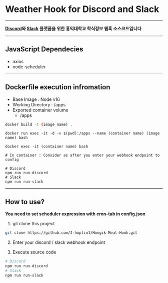 Weather Hook for Discord and Slack
===
***
**[Discord](https://discord.com/)와 [Slack](https://slack.com/intl/ko-kr/) 플랫폼을 위한 홍익대학교 학식정보 웹훅 소스코드입니다**
***
## JavaScript Dependecies

- axios 
- node-scheduler
***
## Dockerfile execution infromation

- Base Image : Node v16
- Working Directory : /apps
- Exported container volume
    - /apps

```bash
docker build -t (image name) .
```
```
docker run exec -it -d -v $(pwd):/apps --name (container name) (image name) bash
```
```
docker exec -it (container name) bash
```
```
# In container : Consider as after you enter your webhook endpoint to config

# Discord
npm run run-discord 
# Slack
npm run run-slack
```
***
## How to use?

**You need to set scheduler expression with cron-tab in config.json**

1. git clone this project 

```bash
git clone https://github.com/J-hoplin1/Hongik-Meal-Hook.git
```

2. Enter your discord / slack webhook endpoint

3. Execute source code

```bash
# Discord
npm run run-discord 
# Slack
npm run run-slack
```
